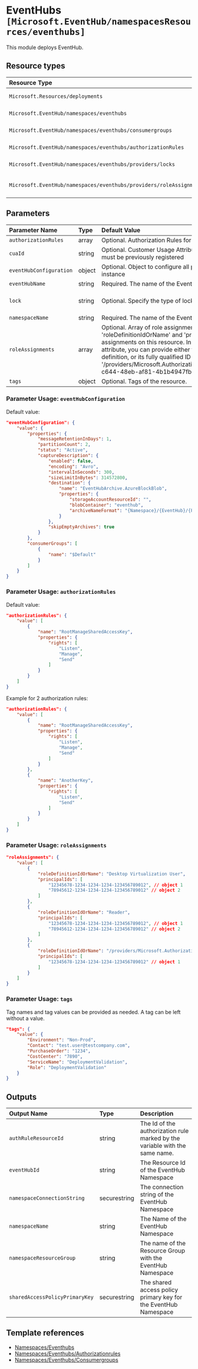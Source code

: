 # EventHubs `[Microsoft.EventHub/namespacesResources/eventhubs]`

This module deploys EventHub.

## Resource types
|Resource Type|ApiVersion|
|:--|:--|
|`Microsoft.Resources/deployments`|2018-02-01|
|`Microsoft.EventHub/namespaces/eventhubs`|2017-04-01|
|`Microsoft.EventHub/namespaces/eventhubs/consumergroups`|2017-04-01|
|`Microsoft.EventHub/namespaces/eventhubs/authorizationRules`|2017-04-01|
|`Microsoft.EventHub/namespaces/eventhubs/providers/locks`|2016-09-01|
|`Microsoft.EventHub/namespaces/eventhubs/providers/roleAssignments`|2020-04-01-preview|

## Parameters
| Parameter Name | Type | Default Value | Possible Values | Description |
| :-- | :-- | :-- | :-- | :-- |
| `authorizationRules` | array | Optional. Authorization Rules for the Event Hub | System.Object[] |  |
| `cuaId` | string | Optional. Customer Usage Attribution id (GUID). This GUID must be previously registered |  |  |
| `eventHubConfiguration` | object | Optional. Object to configure all properties of an Event Hub instance | properties=; consumerGroups=System.Object[] |  |
| `eventHubName` | string | Required. The name of the EventHub |  |  |
| `lock` | string | Optional. Specify the type of lock. | 'NotSpecified' | 'CanNotDelete', 'NotSpecified', 'ReadOnly' |
| `namespaceName` | string | Required. The name of the EventHub namespace |  |  |
| `roleAssignments` | array | Optional. Array of role assignment objects that contain the 'roleDefinitionIdOrName' and 'principalId' to define RBAC role assignments on this resource. In the roleDefinitionIdOrName attribute, you can provide either the display name of the role definition, or its fully qualified ID in the following format: '/providers/Microsoft.Authorization/roleDefinitions/c2f4ef07-c644-48eb-af81-4b1b4947fb11' | System.Object[] |  |
| `tags` | object | Optional. Tags of the resource. |  |  |

### Parameter Usage: `eventHubConfiguration`

Default value:

```json
"eventHubConfiguration": {
    "value": {
        "properties": {
            "messageRetentionInDays": 1,
            "partitionCount": 2,
            "status": "Active",
            "captureDescription": {
                "enabled": false,
                "encoding": "Avro",
                "intervalInSeconds": 300,
                "sizeLimitInBytes": 314572800,
                "destination": {
                    "name": "EventHubArchive.AzureBlockBlob",
                    "properties": {
                        "storageAccountResourceId": "",
                        "blobContainer": "eventhub",
                        "archiveNameFormat": "{Namespace}/{EventHub}/{PartitionId}/{Year}/{Month}/{Day}/{Hour}/{Minute}/{Second}"
                    }
                },
                "skipEmptyArchives": true
            }
        },
        "consumerGroups": [
            {
                "name": "$Default"
            }
        ]
    }
}
```

### Parameter Usage: `authorizationRules`

Default value:

```json
"authorizationRules": {
    "value": [
        {
            "name": "RootManageSharedAccessKey",
            "properties": {
                "rights": [
                    "Listen",
                    "Manage",
                    "Send"
                ]
            }
        }
    ]
}
```

Example for 2 authorization rules:

```json
"authorizationRules": {
    "value": [
        {
            "name": "RootManageSharedAccessKey",
            "properties": {
                "rights": [
                    "Listen",
                    "Manage",
                    "Send"
                ]
            }
        },
        {
            "name": "AnotherKey",
            "properties": {
                "rights": [
                    "Listen",
                    "Send"
                ]
            }
        }
    ]
}
```

### Parameter Usage: `roleAssignments`

```json
"roleAssignments": {
    "value": [
        {
            "roleDefinitionIdOrName": "Desktop Virtualization User",
            "principalIds": [
                "12345678-1234-1234-1234-123456789012", // object 1
                "78945612-1234-1234-1234-123456789012" // object 2
            ]
        },
        {
            "roleDefinitionIdOrName": "Reader",
            "principalIds": [
                "12345678-1234-1234-1234-123456789012", // object 1
                "78945612-1234-1234-1234-123456789012" // object 2
            ]
        },
        {
            "roleDefinitionIdOrName": "/providers/Microsoft.Authorization/roleDefinitions/c2f4ef07-c644-48eb-af81-4b1b4947fb11",
            "principalIds": [
                "12345678-1234-1234-1234-123456789012" // object 1
            ]
        }
    ]
}
```

### Parameter Usage: `tags`

Tag names and tag values can be provided as needed. A tag can be left without a value.

```json
"tags": {
    "value": {
        "Environment": "Non-Prod",
        "Contact": "test.user@testcompany.com",
        "PurchaseOrder": "1234",
        "CostCenter": "7890",
        "ServiceName": "DeploymentValidation",
        "Role": "DeploymentValidation"
    }
}
```

## Outputs
| Output Name | Type | Description |
| :-- | :-- | :-- |
| `authRuleResourceId` | string | The Id of the authorization rule marked by the variable with the same name. |
| `eventHubId` | string | The Resource Id of the EventHub Namespace |
| `namespaceConnectionString` | securestring | The connection string of the EventHub Namespace |
| `namespaceName` | string | The Name of the EventHub Namespace |
| `namespaceResourceGroup` | string | The name of the Resource Group with the EventHub Namespace |
| `sharedAccessPolicyPrimaryKey` | securestring | The shared access policy primary key for the EventHub Namespace |

## Template references
- [Namespaces/Eventhubs](https://docs.microsoft.com/en-us/azure/templates/Microsoft.EventHub/2017-04-01/namespaces/eventhubs)
- [Namespaces/Eventhubs/Authorizationrules](https://docs.microsoft.com/en-us/azure/templates/Microsoft.EventHub/2017-04-01/namespaces/eventhubs/authorizationRules)
- [Namespaces/Eventhubs/Consumergroups](https://docs.microsoft.com/en-us/azure/templates/Microsoft.EventHub/2017-04-01/namespaces/eventhubs/consumergroups)
